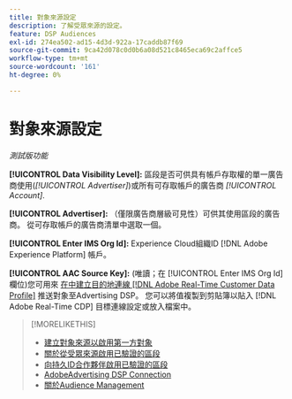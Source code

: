 ```yaml
---
title: 對象來源設定
description: 了解受眾來源的設定。
feature: DSP Audiences
exl-id: 274ea502-ad15-4d3d-922a-17caddb87f69
source-git-commit: 9ca42d078c0d0b6a08d521c8465eca69c2affce5
workflow-type: tm+mt
source-wordcount: '161'
ht-degree: 0%

---
```


# 對象來源設定

*測試版功能*

**[!UICONTROL Data Visibility Level]:** 區段是否可供具有帳戶存取權的單一廣告商使用(*[!UICONTROL Advertiser]*)或所有可存取帳戶的廣告商 *[!UICONTROL Account]*.

**[!UICONTROL Advertiser]:** （僅限廣告商層級可見性）可供其使用區段的廣告商。 從可存取帳戶的廣告商清單中選取一個。

**[!UICONTROL Enter IMS Org Id]:** Experience Cloud組織ID [!DNL Adobe Experience Platform] 帳戶。

**[!UICONTROL AAC Source Key]:** (唯讀；在 [!UICONTROL Enter IMS Org Id] 欄位)您可用來 [在中建立目的地連線 [!DNL Adobe Real-Time Customer Data Profile]](https://experienceleague.adobe.com/docs/experience-platform/destinations/catalog/advertising/adobe-advertising-cloud-connection.html) 推送對象至Advertising DSP。 您可以將值複製到剪貼簿以貼入 [!DNL Adobe Real-Time CDP] 目標連線設定或放入檔案中。

>[!MORELIKETHIS]
>
>* [建立對象來源以啟用第一方對象](source-create.md)
>* [關於從受眾來源啟用已驗證的區段](source-about.md)
>* [向持久ID合作夥伴啟用已驗證的區段](source-durable-id.md)
>* [AdobeAdvertising DSP Connection](https://experienceleague.adobe.com/docs/experience-platform/destinations/catalog/advertising/adobe-advertising-cloud-connection.html)
>* [關於Audience Management](/help/dsp/audiences/audience-about.md)

